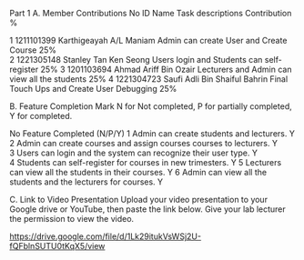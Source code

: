 Part 1
A. Member Contributions
No	ID	        Name	                Task descriptions	                    Contribution %

1   1211101399  Karthigeayah A/L Maniam Admin can create User and Create Course 25% 		
2	1221305148  Stanley Tan Ken Seong   Users login and Students can self-register  25%
3	1201103694  Ahmad Ariff Bin Ozair   Lecturers and Admin can view all the students   25%
4	1221304723  Saufi Adli Bin Shaiful Bahrin   Final Touch Ups and Create User Debugging   25%

B. Feature Completion
Mark N for Not completed, P for partially completed, Y for completed.

No	Feature	Completed (N/P/Y)
1	Admin can create students and lecturers. Y	 
2	Admin can create courses and assign courses courses to lecturers. Y	 
3	Users can login and the system can recognize their user type. Y	 
4	Students can self-register for courses in new trimesters. Y
5	Lecturers can view all the students in their courses. Y
6	Admin can view all the students and the lecturers for courses. Y	 

C. Link to Video Presentation
Upload your video presentation to your Google drive or YouTube, then paste the link below. Give your lab lecturer the permission to view the video.

https://drive.google.com/file/d/1Lk29itukVsWSj2U-fQFblnSUTU0tKqX5/view